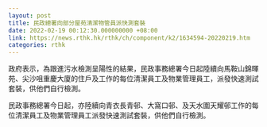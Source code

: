 ```yaml
---
layout: post
title: 民政總署向部分屋苑清潔物管員派快測套裝
date: 2022-02-19 00:12:30.000000000 +08:00
link: https://news.rthk.hk/rthk/ch/component/k2/1634594-20220219.htm
categories: rthk
---
```


政府表示，為跟進污水檢測呈陽性的結果，民政事務總署今日起陸續向馬鞍山錦暉苑、尖沙咀重慶大廈的住戶及工作的每位清潔員工及物業管理員工，派發快速測試套裝，供他們自行檢測。

民政事務總署今日起，亦陸續向青衣長青邨、大窩口邨、及天水圍天耀邨工作的每位清潔員工及物業管理員工派發快速測試套裝，供他們自行檢測。
